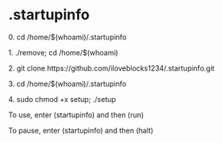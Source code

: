 # .startupinfo

<p>0. cd /home/$(whoami)/.startupinfo</p>
<p>1. ./remove; cd /home/$(whoami)</p>
<p>2. git clone https://github.com/iloveblocks1234/.startupinfo.git</p>
<p>3. cd /home/$(whoami)/.startupinfo</p>
<p>4. sudo chmod +x setup; ./setup</p>
<p></p>
<p>To use, enter (startupinfo) and then (run)</p>
<p>To pause, enter (startupinfo) and then (halt)</p>
